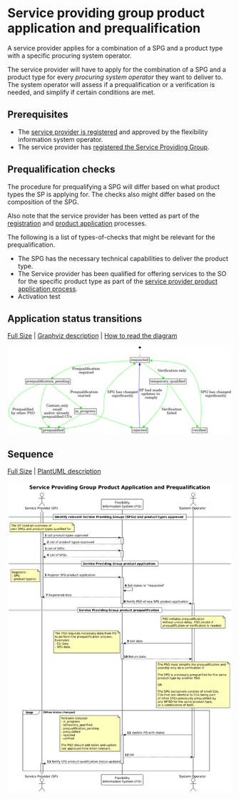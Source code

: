 # Service providing group product application and prequalification

A service provider applies for a combination of a SPG and a product type with a
specific procuring system operator.

The service provider will have to apply for the combination of a SPG and a
product type for every _procuring system operator_ they want to deliver to. The
system operator will assess if a prequalification or a verification is needed, and
simplify if certain conditions are met.

## Prerequisites

- The
  [service provider is registered](./service-provider-registration-and-approval.md)
  and approved by the flexibility information system operator.
- The service provider has
  [registered the Service Providing Group](./service-providing-group-registration.md).

## Prequalification checks

The procedure for prequalifying a SPG will differ based on what product types
the SP is applying for. The checks also might differ based on the composition of
the SPG.

Also note that the service provider has been vetted as part of the
[registration](service-provider-registration-and-approval.md) and
[product application](service-provider-product-application.md) processes.

The following is a list of types-of-checks that might be relevant for the prequalification.

- The SPG has the necessary technical capabilities to deliver the product type.
- The Service provider has been qualified for offering services to the SO for
  the specific product type as part of the
  [service provider product application process](./service-provider-product-application.md).
- Activation test

## Application status transitions

[Full Size](../diagrams/service_providing_group_product_application_status.png)
|
[Graphviz description](../diagrams/service_providing_group_product_application_status.plantuml)
|
[How to read the diagram](./index.md#status-and-transitions)

![Service provider product application status transitions](../diagrams/service_providing_group_product_application_status.png)

## Sequence

[Full Size](../diagrams/service_providing_group_product_application.png) |
[PlantUML description](../diagrams/service_providing_group_product_application.plantuml)

![Service providing group product application](../diagrams/service_providing_group_product_application.png)
